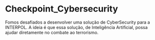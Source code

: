# Checkpoint_Cybersecurity
Fomos desafiados a desenvolver uma solução de CyberSecurity para a INTERPOL. A ideia é que essa solução, de Inteligência Artificial, possa ajudar diretamente no combate ao terrorismo.
